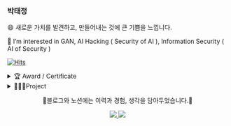 ### 박태정

😄 새로운 가치를 발견하고, 만들어내는 것에 큰 기쁨을 느낍니다. 


🌱 I’m interested in GAN, AI Hacking ( Security of AI ), Information Security ( AI of Security ) 




[![Hits](https://hits.seeyoufarm.com/api/count/incr/badge.svg?url=https%3A%2F%2Fgithub.com%2Fhhhhhhhhhhhhhhhhho%2Fhit-counter&count_bg=%2379C83D&title_bg=%23555555&icon=lamborghini.svg&icon_color=%23E7E7E7&title=hits&edge_flat=false)](https://hits.seeyoufarm.com)

<details>
<summary> 🏆 Award / Certificate </summary>
<div markdown="1">       

### 2018

- Sejong Algorithm Contest , 4rd ( 장려상 ) 200,000 원
- Sejong AI Idea Contest , 3rd ( 우수상 ) 800,000 원

    → 와인 클러스터링 .. ? 

- Announcing Course - Ariem Academy

### 2019

- Sejong Univ Hackerthon - 3rd ( 은상 )

### 2020

**startup**    

- Soong-Sil Univ startup incubator education
- 중소기업벤처부 주관 실전창업교육 3기 수료
- Sejong Univ Startup Contest 1st - 800,000
- Sejong Univ Start-up Camp 1st.  2,000,000
- Sejong Univ pitching-mentoring day 2nd 500,000
- 2020 예비창업패키지 비대면 분야 최종선정 65,000,000
- 서울시 키친인큐베이터 7기 합격 3,000,000
- 서울시 캠퍼스타운 합격 / 입주 20,000,000

**major**

- Sejong Univ Hackerthon - 2nd ( 금상 ) 1,500,000
    - 비대면 AI 시험 감독관 ( 시선추적 , 분류모델 )

### 2021

major

> 논문 퍼블리싱

- 오디오 적대적 예제를 통한 결제 시스템 공격사례 연구 - 한국정보보호학술대회
- 네트워크 플로우 데이터 기반 이상징후 탐지 인공지능 모델 성능 비교 - 제2회 한국인공지능학술대회

</div>
</details>

<details>
<summary> 🧑🏼‍💻Project </summary>
<div markdown="1">       
    


### 2020
[C++ 게임제작] 문명 : 종의 기원 
	게임 제작 클래스 설계와 디자인패턴에 대해 알게 되었습니다. [![project link](http://img.shields.io/badge/-Github-black?style=flat-square&logo=github&link=https://github.com/hhhhhhhhhhhhhhhhho/Hanpotamia)](https://github.com/hhhhhhhhhhhhhhhhho/Hanpotamia)
	
[WebHacking] WebGoat 풀이
	OWASP Top 10 취약점에 대해 공부하고, SQL Injection, 취약한 인증 등을 실습 했고. burpsuite 툴을 활용 할 수 있습니다. [![project link](http://img.shields.io/badge/-Github-black?style=flat-square&logo=github&link=https://github.com/hhhhhhhhhhhhhhhhho/WebHacking)](https://github.com/hhhhhhhhhhhhhhhhho/WebHacking)
	
[System Hacking] Overflow, Fuzzing .. systemhacking
	Overflow 에 의한 권한 탈취를 공부했습니다. 
	[![project link](http://img.shields.io/badge/-Github-black?style=flat-square&logo=github&link=https://github.com/hhhhhhhhhhhhhhhhho/SystemHacking)](https://github.com/hhhhhhhhhhhhhhhhho/SystemHacking)
	
[C++/Assembly] CPU 의 역할을 구현했습니다. Cache , PipeLine 구현 (c++) , MIPS Assembly 로 피보나치 수열을 구현했습니다. [![project link](http://img.shields.io/badge/-Github-black?style=flat-square&logo=github&link=https://github.com/hhhhhhhhhhhhhhhhho/Sejong_University/tree/master/Computer%20Architecture)](https://github.com/hhhhhhhhhhhhhhhhho/Sejong_University/tree/master/Computer%20Architecture)
	

[Python] 인공지능 비대면 시험 감독관 ISEEYOU

비대면 시험 감독을 위한 프로그램을 개발했습니다. 시선추적, 음성인식 인공지능 활용 기능과 클립보드 제거, 프로세스 전환 감지등의 기능이 포함되었습니다. 
팀 리더의 역할과 음성인식 ( 부정행위 판단 ) , 관리자용(교수,조교) 프로그램을 개발했습니다.
	
[![project link](http://img.shields.io/badge/-Project-black?style=flat-square&logo=github&link=https://github.com/hhhhhhhhhhhhhhhhho/ISEEYOU)](https://github.com/hhhhhhhhhhhhhhhhho/ISEEYOU)

[![project link](http://img.shields.io/badge/-Hackerthon-black?style=flat-square&logo=github&link=https://github.com/hhhhhhhhhhhhhhhhho/2020-Sejong-Winter-Hackerthon)](https://github.com/hhhhhhhhhhhhhhhhho/2020-Sejong-Winter-Hackerthon)

	
### 2021

[Python] 인공지능과 인공지능 보안에 대해 공부했습니다. 
[![project link](http://img.shields.io/badge/-Github-black?style=flat-square&logo=github&link=https://github.com/hhhhhhhhhhhhhhhhho/AI_AI-Security)](https://github.com/hhhhhhhhhhhhhhhhho/AI_AI-Security)
	
[2021 CISC 한국정보보호학술대회] [오디오 적대적 예제를 통한 결제시스템 공격사례 연구](https://github.com/hhhhhhhhhhhhhhhhho/AI_Hakcing/blob/master/2021%20CISC%20하계정보보호%20학술대회%20/오디오%20적대적%20예제를%20통한%20결제%20시스템%20공격%20사례%20연구_수정제출본.pdf)

[제 2회 한국인공지능학술대회] [네트워크 플로우 데이터 기반 이상징후 탐지 인공지능 모델 성능 비교](https://github.com/hhhhhhhhhhhhhhhhho/AI_AI-Security/tree/master/AutoEncoder_Abnormal_Detecting)
	
[2021 CISC 동계 한국정보보호학술대회 ] [컨볼루션 오토인코더를 활용한 이미지 적대적 공격 방어 기법 연구](https://github.com/hhhhhhhhhhhhhhhhho/AI_Hakcing/blob/master/2021%20CISC%20동계%20정보보호학술대회/동계정보보호학술대회_컨볼루션오토인코더를활용한이미지적대적공격방어.pdf)

	
	
	
</div>
</details>


<div align=center>
	<p> 🥂블로그와 노션에는 이력과 경험, 생각을 담아두었습니다.🥂 </p>
</div>
<div align=center>
	<a href="https://h17.notion.site">
		<img src="https://img.shields.io/badge/Notion-000000?style=flat&logo=notion&logoColor=white" />
	</a>
	<a href="https://proggg.tistory.com">
		<img src="https://img.shields.io/badge/tistory-000000?style=flat&logo=tistory&logoColor=white" />
	</a>
	

</div>





<!--
**hhhhhhhhhhhhhhhhho/hhhhhhhhhhhhhhhhho** is a ✨ _special_ ✨ repository because its `README.md` (this file) appears on your GitHub profile.

Here are some ideas to get you started:

- 🔭 I’m currently working on ...
- 🌱 I’m currently learning ...
- 👯 I’m looking to collaborate on ...
- 🤔 I’m looking for help with ...
- 💬 Ask me about ...
- 📫 How to reach me: ...
- 😄 Pronouns: ...
- ⚡ Fun fact: ...
-->
